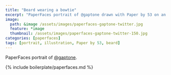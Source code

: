 ```yaml
---
title: "Beard wearing a bowtie"
excerpt: "PaperFaces portrait of @gaptone drawn with Paper by 53 on an iPad."
image: 
  path: &image /assets/images/paperfaces-gaptone-twitter.jpg 
  feature: *image
  thumbnail: /assets/images/paperfaces-gaptone-twitter-150.jpg
categories: [paperfaces]
tags: [portrait, illustration, Paper by 53, beard]
---
```


PaperFaces portrait of [@gaptone](https://twitter.com/gaptone).

{% include boilerplate/paperfaces.md %}
